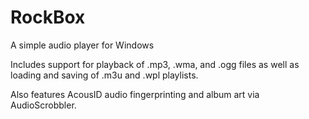# RockBox
A simple audio player for Windows

Includes support for playback of .mp3, .wma, and .ogg files as well as loading and saving of .m3u and .wpl playlists.

Also features AcousID audio fingerprinting and album art via AudioScrobbler.
